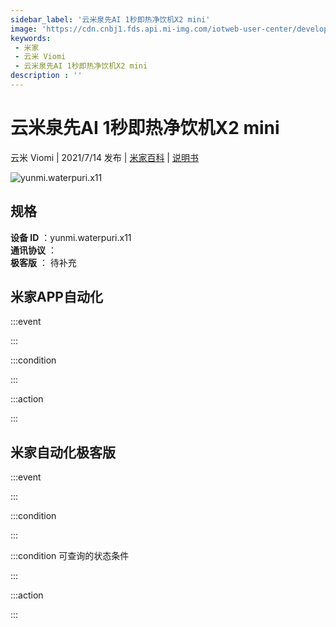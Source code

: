 ```yaml
---
sidebar_label: '云米泉先AI 1秒即热净饮机X2 mini'
image: 'https://cdn.cnbj1.fds.api.mi-img.com/iotweb-user-center/developer_1679047956236rxEzZJG4.png?GalaxyAccessKeyId=AKVGLQWBOVIRQ3XLEW&Expires=9223372036854775807&Signature=+/riL3Y23CZKoMs69BOaXATUb2U='
keywords: 
 - 米家
 - 云米 Viomi
 - 云米泉先AI 1秒即热净饮机X2 mini
description : ''
---
```

# 云米泉先AI 1秒即热净饮机X2 mini

云米 Viomi | 2021/7/14 发布 | [米家百科](https://home.mi.com/webapp/content/baike/product/index.html?model=yunmi.waterpuri.x11) | [说明书](https://home.mi.com/views/introduction.html?model=yunmi.waterpuri.x11&region=cn)

![yunmi.waterpuri.x11](https://cdn.cnbj1.fds.api.mi-img.com/iotweb-user-center/developer_1679047956236rxEzZJG4.png?GalaxyAccessKeyId=AKVGLQWBOVIRQ3XLEW&Expires=9223372036854775807&Signature=+/riL3Y23CZKoMs69BOaXATUb2U=)

## 规格  
> 
**设备 ID** ：yunmi.waterpuri.x11  
**通讯协议** ：  
**极客版**  ： 待补充 


## 米家APP自动化  

:::event  

:::

:::condition  

:::

:::action   

:::

## 米家自动化极客版  

:::event  

:::

:::condition  

:::

:::condition 可查询的状态条件  

:::

:::action  

:::

        
